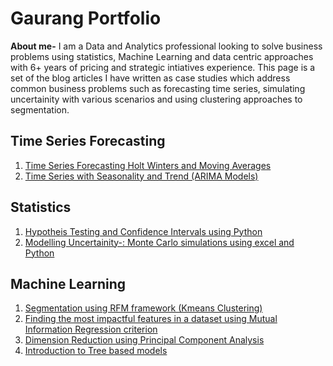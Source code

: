 # Gaurang Portfolio
**About me-** I am a Data and Analytics professional looking to solve business problems using statistics, Machine Learning and data centric approaches with 6+ years of pricing and strategic intiatives experience. This page is a set of the blog articles I have written as case studies which address common business problems such as forecasting time series, simulating uncertainity with various scenarios and using clustering approaches to segmentation.

## Time Series Forecasting
1. <a href="https://medium.com/mlearning-ai/forecasting-time-series-data-c75baa9d97ae">Time Series Forecasting Holt Winters and Moving Averages </a>
2. <a href="https://medium.com/mlearning-ai/forecasting-demand-with-seasonality-22ec502b8de7">Time Series with Seasonality and Trend (ARIMA Models) </a>

## Statistics
1. <a href="https://medium.com/gaurang-portfolio/hypothesis-testing-and-confidence-intervals-using-python-a609dbfb5b12">Hypotheis Testing and Confidence Intervals using Python</a>
2. <a href="https://medium.com/gaurang-portfolio/modelling-uncertainty-monte-carlo-simulations-using-excel-and-python-48908b85bbea">Modelling Uncertainity-: Monte Carlo simulations using excel and Python</a>

## Machine Learning
1. <a href="https://medium.com/mlearning-ai/segmentation-using-the-rfm-framework-recency-frequency-monetary-value-8bb19ea3b51a">Segmentation using RFM framework (Kmeans Clustering)</a>
2. <a href="https://medium.com/mlearning-ai/finding-the-most-impactful-features-in-a-dataset-using-mutual-information-criteria-cbf8402a977a">Finding the most impactful features in a dataset using Mutual Information Regression criterion
3. <a href="https://medium.com/@gaurangmehra/dimension-reduction-with-pca-for-everyone-e9c422369547"> Dimension Reduction using Principal Component Analysis
4. <a href="https://medium.com/@gaurangmehra/introduction-to-3-useful-tree-based-models-30fcf0883492"> Introduction to Tree based models 

